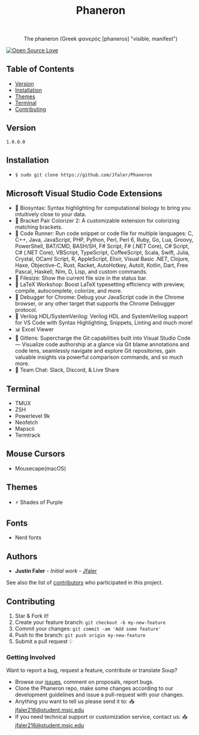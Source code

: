 <h1 align="center"> Phaneron </h1> <br>
<p align="center">
  <a href="https://JustinFaler.com">
  </a>
</p>

<p align="center">
  The phaneron (Greek φανερός [phaneros] "visible, manifest")
</p>

[![Open Source Love](https://badges.frapsoft.com/os/v1/open-source.png?v=103)](https://github.com/Jfaler/Phaneron/blob/master/LICENSE.txt)

## Table of Contents

- [Version](#version)
- [Installation](#installation)
- [Themes](#themes)
- [Terminal](#terminal)
- [Contributing](#contributing)

## Version
`
1.0.0.0
`

## Installation

* `$ sudo git clone https://github.com/Jfaler/Phaneron`


## Microsoft Visual Studio Code Extensions
- 🧬 Biosyntax: Syntax highlighting for computational biology to bring you intuitively close to your data.
- 🌈 Bracket Pair Colorizer 2: A customizable extension for colorizing matching brackets.
- 🏃 Code Runner: Run code snippet or code file for multiple languages: C, C++, Java, JavaScript, PHP, Python, Perl, Perl 6, Ruby, Go, Lua, Groovy, PowerShell, BAT/CMD, BASH/SH, F# Script, F# (.NET Core), C# Script, C# (.NET Core), VBScript, TypeScript, CoffeeScript, Scala, Swift, Julia, Crystal, OCaml Script, R, AppleScript, Elixir, Visual Basic .NET, Clojure, Haxe, Objective-C, Rust, Racket, AutoHotkey, AutoIt, Kotlin, Dart, Free Pascal, Haskell, Nim, D, Lisp, and custom commands.
- 📁 Filesize: Show the current file size in the status bar.
- 🔢 LaTeX Workshop: Boost LaTeX typesetting efficiency with preview, compile, autocomplete, colorize, and more.
- 🧭 Debugger for Chrome: Debug your JavaScript code in the Chrome browser, or any other target that supports the Chrome Debugger protocol.
- 🤖 Verilog HDL/SystemVerilog: Verilog HDL and SystemVerilog support for VS Code with Syntax Highlighting, Snippets, Linting and much more!
- 📊 Excel Viewer
- 🔧 Gitlens: Supercharge the Git capabilities built into Visual Studio Code — Visualize code authorship at a glance via Git blame annotations and code lens, seamlessly navigate and explore Git repositories, gain valuable insights via powerful comparison commands, and so much more.
- 👾 Team Chat: Slack, Discord, & Live Share

## Terminal 
- TMUX
- ZSH
- Powerlevel 9k
- Neofetch
- Mapscii
- Termtrack

## Mouse Cursors
- Mousecape(macOS)

## Themes
- ⚡ Shades of Purple

## Fonts
- Nerd fonts

## Authors

* **Justin Faler** - *Initial work* - [Jfaler](https://github.com/Jfaler)

See also the list of [contributors](https://github.com/Jfaler/Phaneron/contributors) who participated in this project.


## Contributing

1. Star & Fork it!
2. Create your feature branch: `git checkout -b my-new-feature`
3. Commit your changes: `git commit -am 'Add some feature'`
4. Push to the branch: `git push origin my-new-feature`
5. Submit a pull request 💡

### Getting Involved

Want to report a bug, request a feature, contribute or translate Soup?

* Browse our [issues](https://github.com/Jfaler/Phaneron/issues), comment on proposals, report bugs.
* Clone the Phaneron repo, make some changes according to our development guidelines and issue a pull-request with your changes.
* Anything you want to tell us please send it to: 📥 [jfaler216@student.msjc.edu](mailto:jfaler216@student.msjc.edu)
* If you need technical support or customization service, contact us: 📥 [jfaler216@student.msjc.edu](mailto:jfaler216@student.msjc.edu)
